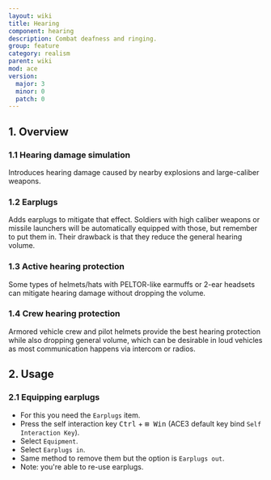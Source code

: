```yaml
---
layout: wiki
title: Hearing
component: hearing
description: Combat deafness and ringing.
group: feature
category: realism
parent: wiki
mod: ace
version:
  major: 3
  minor: 0
  patch: 0
---
```


## 1. Overview

### 1.1 Hearing damage simulation
Introduces hearing damage caused by nearby explosions and large-caliber weapons.

### 1.2 Earplugs
Adds earplugs to mitigate that effect. Soldiers with high caliber weapons or missile launchers will be automatically equipped with those, but remember to put them in.
Their drawback is that they reduce the general hearing volume.

### 1.3 Active hearing protection
Some types of helmets/hats with PELTOR-like earmuffs or 2-ear headsets can mitigate hearing damage without dropping the volume.

### 1.4 Crew hearing protection
Armored vehicle crew and pilot helmets provide the best hearing protection while also dropping general volume, which can be desirable in loud vehicles as most communication happens via intercom or radios.

## 2. Usage

### 2.1 Equipping earplugs
- For this you need the `Earplugs` item.
- Press the self interaction key <kbd>Ctrl</kbd> + <kbd>⊞&nbsp;Win</kbd> (ACE3 default key bind `Self Interaction Key`).
- Select `Equipment`.
- Select `Earplugs in`.
- Same method to remove them but the option is `Earplugs out`.
- Note: you're able to re-use earplugs.

